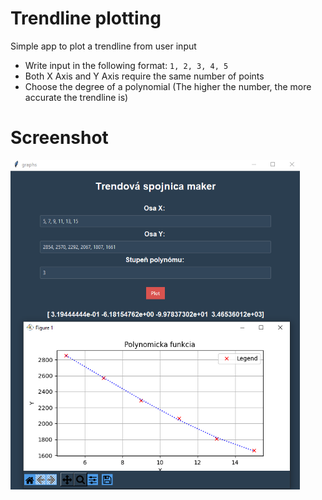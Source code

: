 # Trendline plotting
Simple app to plot a trendline from user input
- Write input in the following format: ```1, 2, 3, 4, 5```
- Both X Axis and Y Axis require the same number of points
- Choose the degree of a polynomial (The higher the number, the more accurate the trendline is)
# Screenshot
<img src="images/image1.png" width="463" height="527">
